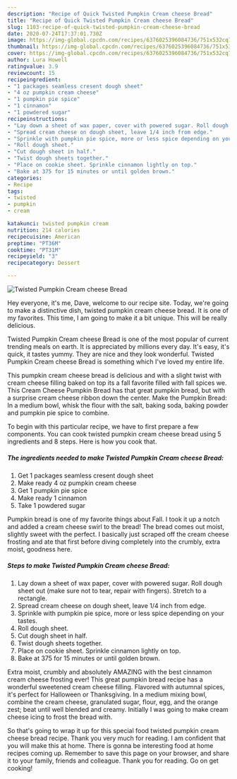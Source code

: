 ```yaml
---
description: "Recipe of Quick Twisted Pumpkin Cream cheese Bread"
title: "Recipe of Quick Twisted Pumpkin Cream cheese Bread"
slug: 1103-recipe-of-quick-twisted-pumpkin-cream-cheese-bread
date: 2020-07-24T17:37:01.730Z
image: https://img-global.cpcdn.com/recipes/6376025396084736/751x532cq70/twisted-pumpkin-cream-cheese-bread-recipe-main-photo.jpg
thumbnail: https://img-global.cpcdn.com/recipes/6376025396084736/751x532cq70/twisted-pumpkin-cream-cheese-bread-recipe-main-photo.jpg
cover: https://img-global.cpcdn.com/recipes/6376025396084736/751x532cq70/twisted-pumpkin-cream-cheese-bread-recipe-main-photo.jpg
author: Lura Howell
ratingvalue: 3.9
reviewcount: 15
recipeingredient:
- "1 packages seamless cresent dough sheet"
- "4 oz pumpkin cream cheese"
- "1 pumpkin pie spice"
- "1 cinnamon"
- "1 powdered sugar"
recipeinstructions:
- "Lay down a sheet of wax paper, cover with powered sugar. Roll dough sheet out (make sure not to tear, repair with fingers). Stretch to a rectangle."
- "Spread cream cheese on dough sheet, leave 1/4 inch from edge."
- "Sprinkle with pumpkin pie spice, more or less spice depending on your tastes."
- "Roll dough sheet."
- "Cut dough sheet in half."
- "Twist dough sheets together."
- "Place on cookie sheet. Sprinkle cinnamon lightly on top."
- "Bake at 375 for 15 minutes or until golden brown."
categories:
- Recipe
tags:
- twisted
- pumpkin
- cream

katakunci: twisted pumpkin cream 
nutrition: 214 calories
recipecuisine: American
preptime: "PT36M"
cooktime: "PT31M"
recipeyield: "3"
recipecategory: Dessert

---
```



![Twisted Pumpkin Cream cheese Bread](https://img-global.cpcdn.com/recipes/6376025396084736/751x532cq70/twisted-pumpkin-cream-cheese-bread-recipe-main-photo.jpg)

Hey everyone, it's me, Dave, welcome to our recipe site. Today, we're going to make a distinctive dish, twisted pumpkin cream cheese bread. It is one of my favorites. This time, I am going to make it a bit unique. This will be really delicious.

Twisted Pumpkin Cream cheese Bread is one of the most popular of current trending meals on earth. It is appreciated by millions every day. It's easy, it's quick, it tastes yummy. They are nice and they look wonderful. Twisted Pumpkin Cream cheese Bread is something which I've loved my entire life.

This pumpkin cream cheese bread is delicious and with a slight twist with cream cheese filling baked on top its a fall favorite filled with fall spices we. This Cream Cheese Pumpkin Bread has that great pumpkin bread, but with a surprise cream cheese ribbon down the center. Make the Pumpkin Bread: In a medium bowl, whisk the flour with the salt, baking soda, baking powder and pumpkin pie spice to combine.


To begin with this particular recipe, we have to first prepare a few components. You can cook twisted pumpkin cream cheese bread using 5 ingredients and 8 steps. Here is how you cook that.

<!--inarticleads1-->

##### The ingredients needed to make Twisted Pumpkin Cream cheese Bread:

1. Get 1 packages seamless cresent dough sheet
1. Make ready 4 oz pumpkin cream cheese
1. Get 1 pumpkin pie spice
1. Make ready 1 cinnamon
1. Take 1 powdered sugar


Pumpkin bread is one of my favorite things about Fall. I took it up a notch and added a cream cheese swirl to the bread! The bread comes out moist, slightly sweet with the perfect. I basically just scraped off the cream cheese frosting and ate that first before diving completely into the crumbly, extra moist, goodness here. 

<!--inarticleads2-->

##### Steps to make Twisted Pumpkin Cream cheese Bread:

1. Lay down a sheet of wax paper, cover with powered sugar. Roll dough sheet out (make sure not to tear, repair with fingers). Stretch to a rectangle.
1. Spread cream cheese on dough sheet, leave 1/4 inch from edge.
1. Sprinkle with pumpkin pie spice, more or less spice depending on your tastes.
1. Roll dough sheet.
1. Cut dough sheet in half.
1. Twist dough sheets together.
1. Place on cookie sheet. Sprinkle cinnamon lightly on top.
1. Bake at 375 for 15 minutes or until golden brown.


Extra moist, crumbly and absolutely AMAZING with the best cinnamon cream cheese frosting ever! This great pumpkin bread recipe has a wonderful sweetened cream cheese filling. Flavored with autumnal spices, it&#39;s perfect for Halloween or Thanksgiving. In a medium mixing bowl, combine the cream cheese, granulated sugar, flour, egg, and the orange zest; beat until well blended and creamy. Initially I was going to make cream cheese icing to frost the bread with. 

So that's going to wrap it up for this special food twisted pumpkin cream cheese bread recipe. Thank you very much for reading. I am confident that you will make this at home. There is gonna be interesting food at home recipes coming up. Remember to save this page on your browser, and share it to your family, friends and colleague. Thank you for reading. Go on get cooking!

